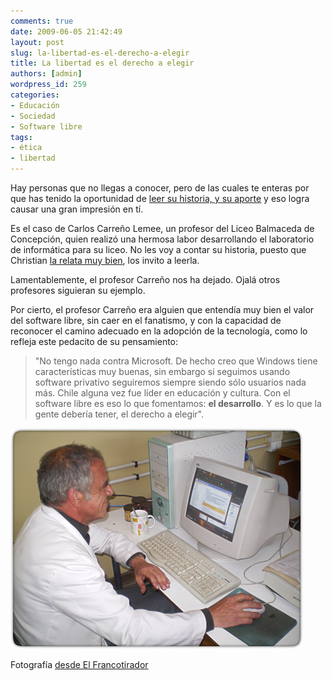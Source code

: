 ```yaml
---
comments: true
date: 2009-06-05 21:42:49
layout: post
slug: la-libertad-es-el-derecho-a-elegir
title: La libertad es el derecho a elegir
authors: [admin]
wordpress_id: 259
categories:
- Educación
- Sociedad
- Software libre
tags:
- ética
- libertad
---
```


Hay personas que no llegas a conocer, pero de las cuales te enteras por que has tenido la oportunidad de [leer su historia, y su aporte](http://www.elfrancotirador.cl/2007/11/27/la-verdadera-escuela-del-futuro-usa-linux/) y eso logra causar una gran impresión en tí.

  


Es el caso de Carlos Carreño Lemee, un profesor del Liceo Balmaceda de Concepción, quien  realizó una hermosa labor desarrollando el laboratorio de informática para su liceo. No les voy a contar su historia, puesto que Christian [ la relata muy bien](http://www.elfrancotirador.cl/2007/11/27/la-verdadera-escuela-del-futuro-usa-linux/), los invito a leerla.

  


Lamentablemente, el profesor Carreño nos ha dejado. Ojalá otros profesores siguieran su ejemplo.

  


Por cierto, el profesor Carreño era alguien que entendía muy bien el valor del software libre, sin caer en el fanatismo, y con la capacidad de reconocer el camino adecuado en la adopción de la tecnología, como lo refleja este pedacito de su pensamiento:

  


> "No tengo nada contra Microsoft. De hecho creo que Windows tiene características muy buenas, sin embargo si seguimos usando software privativo seguiremos siempre siendo sólo usuarios nada más. Chile alguna vez fue líder en educación y cultura. Con el software libre es eso lo que fomentamos: **el desarrollo**. Y es lo que la gente debería tener, el derecho a elegir".

  


![carreno_carlos.jpg](carreno_carlos.jpg)  


Fotografía [desde El Francotirador](http://www.elfrancotirador.cl/2009/06/04/un-dia-triste-fallece-el-profesor-carlos-carreno-lemee/)

  




